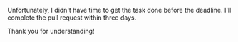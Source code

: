 Unfortunately, I didn't have time to get the task done before the deadline.
I'll complete the pull request within three days.

Thank you for understanding!